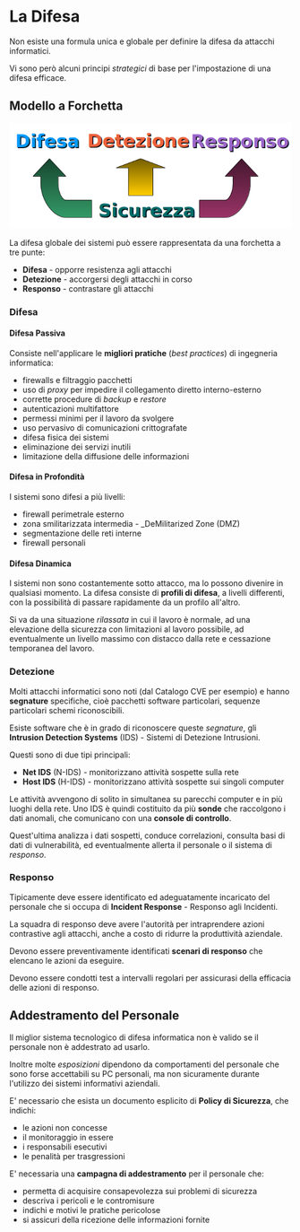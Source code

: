 # La Difesa

Non esiste una formula unica e globale per definire la difesa da attacchi informatici.

Vi sono però alcuni principi _strategici_ di base per l'impostazione di una difesa efficace.

## Modello a Forchetta

![Forchetta](../gitbook/images/forchetta.png)

La difesa globale dei sistemi può essere rappresentata da una forchetta a tre punte:

* **Difesa** - opporre resistenza agli attacchi
* **Detezione** - accorgersi degli attacchi in corso
* **Responso** - contrastare gli attacchi

### Difesa

#### Difesa Passiva

Consiste nell'applicare le **migliori pratiche** (_best practices_) di ingegneria informatica:

* firewalls e filtraggio pacchetti
* uso di _proxy_ per impedire il collegamento diretto interno-esterno
* corrette procedure di _backup_ e _restore_
* autenticazioni multifattore
* permessi minimi per il lavoro da svolgere
* uso pervasivo di comunicazioni crittografate
* difesa fisica dei sistemi
* eliminazione dei servizi inutili
* limitazione della diffusione delle informazioni

#### Difesa in Profondità

I sistemi sono difesi a più livelli:

* firewall perimetrale esterno
* zona smilitarizzata intermedia - _DeMilitarized Zone (DMZ)
* segmentazione delle reti interne
* firewall personali

#### Difesa Dinamica

I sistemi non sono costantemente sotto attacco, ma lo possono divenire in qualsiasi momento. La difesa consiste di **profili di difesa**, a livelli differenti, con la possibilità di passare rapidamente da un profilo all'altro.

Si va da una situazione _rilassata_ in cui il lavoro è normale, ad una elevazione della sicurezza con limitazioni al lavoro possibile, ad eventualmente un livello massimo con distacco dalla rete e cessazione temporanea del lavoro.

### Detezione

Molti attacchi informatici sono noti (dal Catalogo CVE per esempio) e hanno **segnature** specifiche, cioè pacchetti software particolari, sequenze particolari schemi riconoscibili.

Esiste software che è in grado di riconoscere queste _segnature_, gli **Intrusion Detection Systems** (IDS) - Sistemi di Detezione Intrusioni.

Questi sono di due tipi principali:

* **Net IDS** (N-IDS) - monitorizzano attività sospette sulla rete
* **Host IDS** (H-IDS) - monitorizzano attività sospette sui singoli computer

Le attività avvengono di solito in simultanea su parecchi computer e in più luoghi della rete. Uno IDS è quindi costituito da più **sonde** che raccolgono i dati anomali, che comunicano con una **console di controllo**.

Quest'ultima analizza i dati sospetti, conduce correlazioni, consulta basi di dati di vulnerabilità, ed eventualmente allerta il personale o il sistema di _responso_.

### Responso

Tipicamente deve essere identificato ed adeguatamente incaricato del personale che si occupa di **Incident Response** - Responso agli Incidenti.

La squadra di responso deve avere l'autorità per intraprendere azioni contrastive agli attacchi, anche a costo di ridurre la produttività aziendale.

Devono essere preventivamente identificati **scenari di responso** che elencano le azioni da eseguire.

Devono essere condotti test a intervalli regolari per assicurasi della efficacia delle azioni di responso.

## Addestramento del Personale

Il miglior sistema tecnologico di difesa informatica non è valido se il personale non è addestrato ad usarlo.

Inoltre molte _esposizioni_ dipendono da comportamenti del personale che sono forse accettabili su PC personali, ma non sicuramente durante l'utilizzo dei sistemi informativi aziendali.

E' necessario che esista un documento esplicito di **Policy di Sicurezza**, che indichi:

* le azioni non concesse
* il monitoraggio in essere
* i responsabili esecutivi
* le penalità per trasgressioni

E' necessaria una **campagna di addestramento** per il personale che:

* permetta di acquisire consapevolezza sui problemi di sicurezza
* descriva i pericoli e le contromisure
* indichi e motivi le pratiche pericolose
* si assicuri della ricezione delle informazioni fornite
